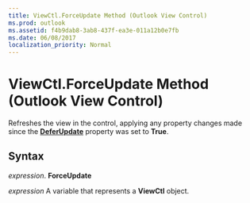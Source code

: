 ```yaml
---
title: ViewCtl.ForceUpdate Method (Outlook View Control)
ms.prod: outlook
ms.assetid: f4b9dab8-3ab8-437f-ea3e-011a12b0e7fb
ms.date: 06/08/2017
localization_priority: Normal
---
```



# ViewCtl.ForceUpdate Method (Outlook View Control)

Refreshes the view in the control, applying any property changes made since the  **[DeferUpdate](Outlook.viewctl.deferupda.md)** property was set to **True**.


## Syntax

 _expression_. **ForceUpdate**

_expression_ A variable that represents a  **ViewCtl** object.


